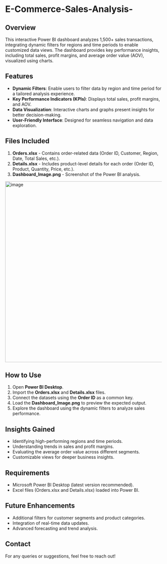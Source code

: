 # E-Commerce-Sales-Analysis-

## Overview
This interactive Power BI dashboard analyzes 1,500+ sales transactions, integrating dynamic filters for regions and time periods to enable customized data views. The dashboard provides key performance insights, including total sales, profit margins, and average order value (AOV), visualized using charts.

## Features
- **Dynamic Filters**: Enable users to filter data by region and time period for a tailored analysis experience.
- **Key Performance Indicators (KPIs)**: Displays total sales, profit margins, and AOV.
- **Data Visualization**: Interactive charts and graphs present insights for better decision-making.
- **User-Friendly Interface**: Designed for seamless navigation and data exploration.

## Files Included
1. **Orders.xlsx** - Contains order-related data (Order ID, Customer, Region, Date, Total Sales, etc.).
2. **Details.xlsx** - Includes product-level details for each order (Order ID, Product, Quantity, Price, etc.).
3. **Dashboard_Image.png** - Screenshot of the Power BI analysis.
<img width="581" alt="image" src="https://github.com/user-attachments/assets/9275e765-b1fc-4bff-884d-83761f73b0e2" />

## How to Use
1. Open **Power BI Desktop**.
2. Import the **Orders.xlsx** and **Details.xlsx** files.
3. Connect the datasets using the **Order ID** as a common key.
4. Load the **Dashboard_Image.png** to preview the expected output.
5. Explore the dashboard using the dynamic filters to analyze sales performance.

## Insights Gained
- Identifying high-performing regions and time periods.
- Understanding trends in sales and profit margins.
- Evaluating the average order value across different segments.
- Customizable views for deeper business insights.

## Requirements
- Microsoft Power BI Desktop (latest version recommended).
- Excel files (Orders.xlsx and Details.xlsx) loaded into Power BI.

## Future Enhancements
- Additional filters for customer segments and product categories.
- Integration of real-time data updates.
- Advanced forecasting and trend analysis.

## Contact
For any queries or suggestions, feel free to reach out!



